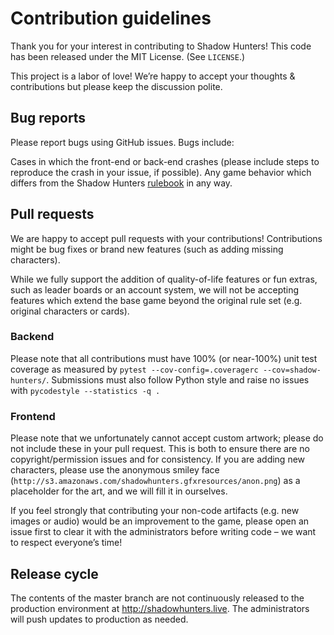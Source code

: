 # Contribution guidelines
Thank you for your interest in contributing to Shadow Hunters! This code has been released under the MIT License. (See `LICENSE`.)

This project is a labor of love! We’re happy to accept your thoughts & contributions but please keep the discussion polite.

## Bug reports
Please report bugs using GitHub issues. Bugs include:

Cases in which the front-end or back-end crashes (please include steps to reproduce the crash in your issue, if possible).
Any game behavior which differs from the Shadow Hunters [rulebook](https://images.zmangames.com/filer_public/64/5b/645bebeb-6bef-4d62-8d92-b9ca65450e85/shadow-hunter-rules.pdf) in any way.

## Pull requests
We are happy to accept pull requests with your contributions! Contributions might be bug fixes or brand new features (such as adding missing characters).

While we fully support the addition of quality-of-life features or fun extras, such as leader boards or an account system, we will not be accepting features which extend the base game beyond the original rule set (e.g. original characters or cards).

### Backend
Please note that all contributions must have 100% (or near-100%) unit test coverage as measured by `pytest --cov-config=.coveragerc --cov=shadow-hunters/`. Submissions must also follow Python style and raise no issues with `pycodestyle --statistics -q .`

### Frontend
Please note that we unfortunately cannot accept custom artwork; please do not include these in your pull request. This is both to ensure there are no copyright/permission issues and for consistency. If you are adding new characters, please use the anonymous smiley face (`http://s3.amazonaws.com/shadowhunters.gfxresources/anon.png`) as a placeholder for the art, and we will fill it in ourselves.

If you feel strongly that contributing your non-code artifacts (e.g. new images or audio) would be an improvement to the game, please open an issue first to clear it with the administrators before writing code – we want to respect everyone’s time!

## Release cycle
The contents of the master branch are not continuously released to the production environment at http://shadowhunters.live. The administrators will push updates to production as needed.
